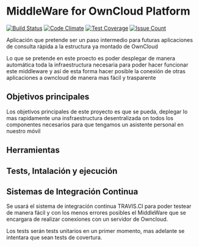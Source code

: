 # MiddleWare for OwnCloud Platform

[![Build Status](https://travis-ci.org/elsudano/MiddleWare_ownCloud.svg?branch=master)](https://travis-ci.org/elsudano/MiddleWare_ownCloud)
[![Code Climate](https://codeclimate.com/github/elsudano/MiddleWare_ownCloud/badges/gpa.svg)](https://codeclimate.com/github/elsudano/MiddleWare_ownCloud)
[![Test Coverage](https://codeclimate.com/github/elsudano/MiddleWare_ownCloud/badges/coverage.svg)](https://codeclimate.com/github/elsudano/MiddleWare_ownCloud/coverage)
[![Issue Count](https://codeclimate.com/github/elsudano/MiddleWare_ownCloud/badges/issue_count.svg)](https://codeclimate.com/github/elsudano/MiddleWare_ownCloud)

<p>Aplicación que pretende ser un paso intermedio para futuras aplicaciones de consulta rápida a la estructura ya montado de OwnCloud</p>

<p>Lo que se pretende en este proecto es poder desplegar de manera automática toda la infraestructura necesaria para poder hacer funcionar este middleware y así de esta forma hacer posible la conexión de otras aplicaciones a owncloud de manera mas fácil y trasparente </p>

## Objetivos principales

<p>Los objetivos principales de este proyecto es que se pueda, deplegar lo mas rapidamente una insfraestructura desentralizada on todos los componentes necesarios para que tengamos un asistente personal en nuestro móvil</p>

## Herramientas


## Tests, Intalación y ejecución


## Sistemas de Integración Continua

Se usará el sistema de integración continua TRAVIS.CI para poder testear de manera fácil y con los menos errores posibles el MiddleWare que se encargara de realizar conexiones con un servidor de Owncloud.

Los tests serán tests unitarios en un primer momento, mas adelante se intentara que sean tests de covertura.

